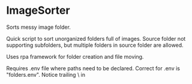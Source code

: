# ImageSorter
Sorts messy image folder.


Quick script to sort unorganized folders full of images.
Source folder not supporting subfolders, but multiple folders in source folder are allowed.

Uses rpa framework for folder creation and file moving.

Requires .env file where paths need to be declared. Correct for .env is "folders.env".
Notice trailing \ in 


